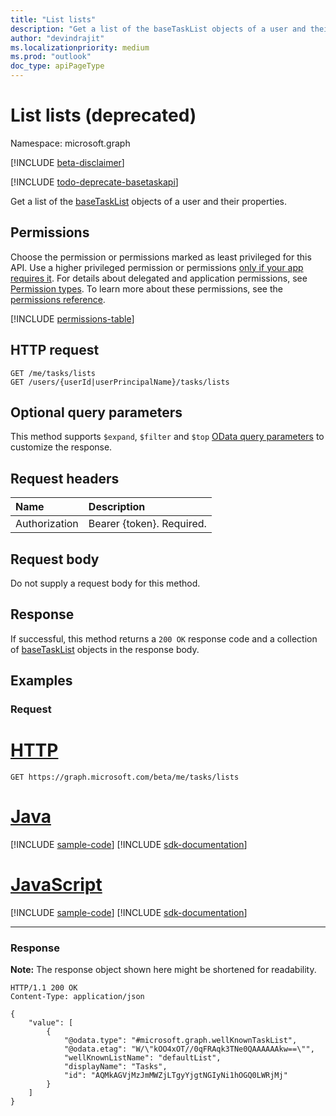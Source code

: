 ```yaml
---
title: "List lists"
description: "Get a list of the baseTaskList objects of a user and their properties."
author: "devindrajit"
ms.localizationpriority: medium
ms.prod: "outlook"
doc_type: apiPageType
---
```


# List lists (deprecated)
Namespace: microsoft.graph

[!INCLUDE [beta-disclaimer](../../includes/beta-disclaimer.md)]

[!INCLUDE [todo-deprecate-basetaskapi](../includes/todo-deprecate-basetaskapi.md)]

Get a list of the [baseTaskList](../resources/basetasklist.md) objects of a user and their properties.

## Permissions
Choose the permission or permissions marked as least privileged for this API. Use a higher privileged permission or permissions [only if your app requires it](/graph/permissions-overview#best-practices-for-using-microsoft-graph-permissions). For details about delegated and application permissions, see [Permission types](/graph/permissions-overview#permission-types). To learn more about these permissions, see the [permissions reference](/graph/permissions-reference).

<!-- { "blockType": "permissions", "name": "tasks_list_lists" } -->
[!INCLUDE [permissions-table](../includes/permissions/tasks-list-lists-permissions.md)]

## HTTP request

<!-- {
  "blockType": "ignored"
}
-->
``` http
GET /me/tasks/lists
GET /users/{userId|userPrincipalName}/tasks/lists
```

## Optional query parameters
This method supports `$expand`, `$filter` and `$top`  [OData query parameters](/graph/query-parameters) to customize the response.

## Request headers
|Name|Description|
|:---|:---|
|Authorization|Bearer {token}. Required.|

## Request body
Do not supply a request body for this method.

## Response

If successful, this method returns a `200 OK` response code and a collection of [baseTaskList](../resources/basetasklist.md) objects in the response body.

## Examples

### Request

# [HTTP](#tab/http)
<!-- {
  "blockType": "request",
  "name": "list_basetasklist"
}
-->
``` http
GET https://graph.microsoft.com/beta/me/tasks/lists
```

# [Java](#tab/java)
[!INCLUDE [sample-code](../includes/snippets/java/list-basetasklist-java-snippets.md)]
[!INCLUDE [sdk-documentation](../includes/snippets/snippets-sdk-documentation-link.md)]

# [JavaScript](#tab/javascript)
[!INCLUDE [sample-code](../includes/snippets/javascript/list-basetasklist-javascript-snippets.md)]
[!INCLUDE [sdk-documentation](../includes/snippets/snippets-sdk-documentation-link.md)]

---

### Response
**Note:** The response object shown here might be shortened for readability.
<!-- {
  "blockType": "response",
  "truncated": true,
  "@odata.type": "Collection(microsoft.graph.baseTaskList)"
}
-->
``` http
HTTP/1.1 200 OK
Content-Type: application/json

{
    "value": [
        {
            "@odata.type": "#microsoft.graph.wellKnownTaskList",
            "@odata.etag": "W/\"kOO4xOT//0qFRAqk3TNe0QAAAAAAkw==\"",
            "wellKnownListName": "defaultList",
            "displayName": "Tasks",
            "id": "AQMkAGVjMzJmMWZjLTgyYjgtNGIyNi1hOGQ0LWRjMj"
        }
    ]
}
```

